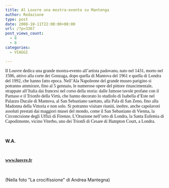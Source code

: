 ```yaml
---
title: Al Louvre una mostra-evento su Mantenga
author: Redazione
type: post
date: 2008-10-11T22:00:00+00:00
url: /?p=3367
post_views_count:
  - 8
  - 8
categories:
  - VIAGGI

---
```

<p class="MsoNormal">
  <span style="font&#45;family: Tahoma">Il Louvre dedica una grande mostra&#45;evento all&rsquo;artista padovano, nato nel 1431, morto nel 1506, attivo alla corte dei Gonzaga, dopo quella di Mantova del 1961 e quella di Londra del 1992, che hanno fatto epoca. Nell&rsquo;Ala Napoleone del grande museo parigino si potranno ammirare, fino al 5 gennaio, le numerose opere del pittore rinascimentale, strappate all&rsquo;Italia dai francesi nel corso della storia: dalle famose tavole profane con il Parnaso e il Trionfo della Virt&ugrave;, che hanno decorato lo studiolo di Isabella d&rsquo;Este nel Palazzo Ducale di Mantova, al San Sebastiano saettato, alla Pala di San Zeno, fino alla Madonna della Vittoria e non solo. Si potranno visitare riuniti, inoltre, anche capolavori assoluti prestati dai maggiori musei del mondo, come il San Sebastiano di Vienna, la Circoncisione degli Uffizi di Firenze, L&rsquo;Orazione nell&rsquo;orto di Londra, la Santa Eufemia di Capodimonte, vicino Viterbo, uno dei Trionfi di Cesare di Hampton Court, a Londra. </span>
</p>

<p class="MsoNormal">
  &nbsp;
</p>

<p class="MsoNormal">
  <strong>W.A.</strong>
</p>

<p class="MsoNormal">
  &nbsp;
</p>

<p class="MsoNormal">
  <span style="font&#45;family: Tahoma"><strong><a href="https://www.louvre.fr">www.luovre.fr</a></strong></span>
</p>

&nbsp;

(Nella foto "La crocifissione" di Andrea Mantegna)

<p class="MsoNormal">
  &nbsp;
</p>